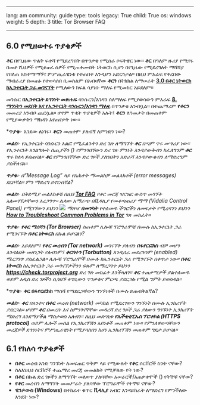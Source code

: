 

---

lang: am
community: guide
type: tools
legacy: True
child: True
os: windows
weight: 5
depth: 3
title: Tor Browser FAQ

---

<a name="6.0"></a>
## 6.0 የሚዘወተሩ ጥያቄዎች ##


**ቶር** በየጊዜው ጥልቅ ፍተሻ የሚደረግበት በጥንቃቄ የሚሰራ ሶፍትዌር ነው። **ቶር** በዓለም ዙሪያ የሚኖሩ በመቶ ሺህዎች የሚቆጠሩ ሰዎች የሚጠቀሙበት ኔትወርክ ሲሆን በየጊዜው የሚደረግለት ማሻሻያ የበለጠ አስተማማኝና ምሥጢራዊነቱ የተጠበቀ እንዲሆን አድርጎታል። በዚህ ምእራፍ የቀረበው ማብራሪያ በመጠኑ የተወሳሰበ ቢመስልም በአብዛኛው **ቶርን** በትክክል ለማሠራት  [**3.0 በቶር ኔትወርክ ከኢንተርኔት ጋራ መገናኘት**](/am/tor_anonymitynetwork)  የሚለውን ክፍል ሳያነቡ ማለፍ የሚመከር አይደለም። 

መንሱር **በኢንተርኔት ደኅንነት መጽሐፍ** ሳንሱርን/እገዳን ሰለማለፍ የሚያወሳውን ምእራፍ  [**8. ማንነትን መደበቅ እና የኢንተርኔት ሳንሱርን/እገዳን ማለፍ**](/am/chapter-8) በጥንቃቄ አንብቧል። በተጨማሪም **የቶርን** መመሪያ አንብቦ ጨርሷል። ሆኖም ጥቂት ጥያቄዎች አሉት፤ **ቶርን** ለዓመታት በመጠቀም የሚያውቃትን ማክዳን እየጠየቃት ነው።


<div class="background" markdown="1"> 

***ጥያቄ**፦ እንደው ለነገሩ፣ **ቶርን** መጠቀም ያለብኝ ለምንድን ነው? 

***መልስ**፦ የኢንተርኔት ሳንሱርን አልፎ የሚፈልጉትን ድረ ገጽ ለማግኘት **ቶር** በጣም ጥሩ መሣሪያ ነው። የኢንተርኔት አገልግሎት ሰጪያችን () የምንጎበኘውን ድረ ገጽ ምንነት እንዳያውቅብን ከፈለግንም **ቶር** ጥሩ ከለላ ይሰጠናል። **ቶር** የምንጎበኛቸው ድረ ገጾች ያለንበትን አድራሻ እንዳያውቁብን ለማድረግም ያስችለናል።*   


***ጥያቄ**፦ በ“Message Log” ላይ የስሕተት ማመልከቻ መልእክቶች (error messages) ደርሶኛል። ምን ማድረግ ይኖርብኛል?*

***መልስ**፦ በቅድሚያ መልእክቶቹ በዚህ [**Tor FAQ**](https://trac.torproject.org/projects/tor/wiki/TheOnionRouter/TorFAQ) የቶር መርጃ ዝርዝር ውስጥ መገኘት አለመገኘታቸውን አረጋግጥ። ሌላው አማራጭ በቪዳሊያ የመቆጣጠሪያ ማማ (Vidalia Control Panel) የሚገኘውን ይህንን ![](/sbox/screen/tor-en/88.png) ማዘዣ **በመንካት** የተለመዱ ችግሮችን ለመፍታት የሚረዳንን ይህንን [**How to Troubleshoot Common Problems in Tor**](/en/tor_troubleshooting) ገጽ መክፈት።*


***ጥያቄ**፦ **የቶር ማሰሻን (Tor Browser)** ስጠቀም ሌሎቹ ፕሮግራሞቼ በሙሉ ከኢንተርኔት ጋራ የሚገናኙት **በቶር ኔትወርክ** በኩል ይሆናልን?*

***መልስ**፦ አይደለም፤ **የቶር መረብን (Tor network)** መገናኘት ያለብን **በፋየርፎክስ** ብቻ መሆን እንዳለበት መዘንጋት የለብንም፤ **ቶርበተን (Torbutton)** እንዲሰራ መደረጉንም (enabled) ማረጋገጥ ያስፈልጋል። ሌሎቹ ፕሮግራሞች በሙሉ ከኢንተርኔት ጋራ የሚገናኙት በቀጥታ ነው። **በቶር ኔትወርክ** ከኢንተርኔት ጋራ መገናኘታችንን ፍጹም ለማረጋገጥ ይህንን **https://check.torproject.org** ድረ ገጽ መክፈት እንችላለን። **ቶር** ተጠቃሚዎች ያልተለመዱ ወይም አዲስ ድረ ገጾችን ሲጎበኙ ተገቢውን ጥንቃቄና ምርጫ ያደርጋሉ የሚል ግምት ይወስዳል።* 


***ጥያቄ**፦ **ቶር** **በፋየርፎክስ** ማሰሻ የማደርጋቸውን ግንኙነቶች በሙሉ ይጠብቅልኛል?

***መልስ**፦ **ቶር** በአንተና **በቶር** መረብ (network) መካከል የሚደረገውን ግንኙነት በሙሉ ኢንክሪፕት ያደርጋል። ሆኖም **ቶር** በመረቡ እና ከምንገናኛቸው መዳረሻ ድረ ገጾች ጋራ ያለውን ግንኙነት ኢንክሪፕት ማድረግ እንደማያችል ማስታወስ አለብን። ለዚህ መድኀኒቱ **የኤችቲቲፒኤስ ፕሮቶኮል (HTTPS protocol)** ወይም ሌሎች መሰል የኢንክሪፕሽን አይነቶች መጠቀም ነው። የምንለዋወጣቸውን መረጃዎች ደኅንነትና ምሥጢራዊነት የሚያሳስበን ከሆነ ኢንክሪፕሽን መጠቀም ግዴታ ይሆናል።* 

</div>



<a name="6.1"></a>
## 6.1 የክለሳ ጥያቄዎች ##

- **በቶር** መረብ አንድ ግንኙነት ለመፍጠር ጥቅም ላይ የሚውሉት **የቶር** ሰርቨሮች ስንት ናቸው?
- ስለእነዚህ ሰርቨሮች ተጨማሪ መረጃ መመልከት የሚቻለው የት ነው? 
- **በቶር** በኩል ድረ ገጾችን ለማግኘት መለወጥ ያለባቸው አሠራሮች/አጠቃቀሞች () የትኞቹ ናቸው? 
- **የቶር** መረብን ለማግኘት መመሥራት ያለባቸው ፕሮግራሞች የትኞቹ ናቸው? 
- **ዊንዶውስ (Windows)** በተከፈተ ቁጥር **ቪዳሊያ** አብሮ እንዳይከፈት ለማድረግ የምንችለው እንዴት ነው?

